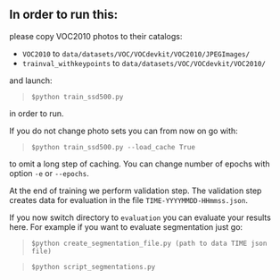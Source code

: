 ## In order to run this:

please copy VOC2010 photos to their catalogs:
- `VOC2010` to `data/datasets/VOC/VOCdevkit/VOC2010/JPEGImages/`
- `trainval_withkeypoints` to `data/datasets/VOC/VOCdevkit/VOC2010/`

and launch:
> `$python train_ssd500.py`

in order to run.

If you do not change photo sets you can from now on go with:
> `$python train_ssd500.py --load_cache True`

to omit a long step of caching. You can change number of epochs with option `-e` or `--epochs`.

At the end of training we perform validation step. The validation step creates data for evaluation in the file `TIME-YYYYMMDD-HHmmss.json`.

If you now switch directory to `evaluation` you can evaluate your results here. For example if you want to evaluate segmentation just go:

>`$python create_segmentation_file.py (path to data TIME json file)`

>`$python script_segmentations.py`
